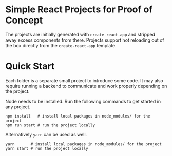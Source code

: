 # Simple React Projects for Proof of Concept

The projects are initially generated with `create-react-app` and stripped away excess components from there. Projects support hot reloading out of the box directly from the `create-react-app` template.

# Quick Start

Each folder is a separate small project to introduce some code. It may also require running a backend to communicate and work properly depending on the project.

Node needs to be installed. Run the following commands to get started in any project.

```
npm install   # install local packages in node_modules/ for the project
npm run start # run the project locally
```

Alternatively `yarn` can be used as well.

```
yarn       # install local packages in node_modules/ for the project
yarn start # run the project locally
```

